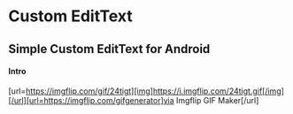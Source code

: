 # Custom EditText

## Simple Custom EditText for Android

#### Intro

[url=https://imgflip.com/gif/24tigt][img]https://i.imgflip.com/24tigt.gif[/img][/url][url=https://imgflip.com/gifgenerator]via Imgflip GIF Maker[/url]
